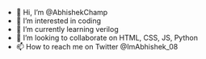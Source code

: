 - 👋 Hi, I’m @AbhishekChamp
- 👀 I’m interested in coding
- 🌱 I’m currently learning verilog
- 💞️ I’m looking to collaborate on HTML, CSS, JS, Python
- 📫 How to reach me on Twitter @ImAbhishek_08

<!---
AbhishekChamp/AbhishekChamp is a ✨ special ✨ repository because its `README.md` (this file) appears on your GitHub profile.
You can click the Preview link to take a look at your changes.
--->

